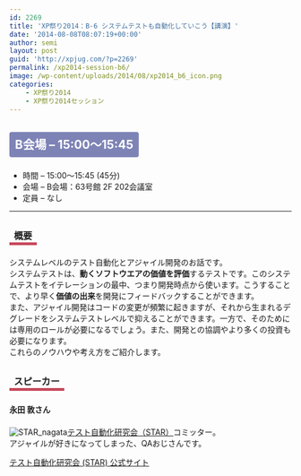 ```yaml
---
id: 2269
title: 'XP祭り2014：B-6 システムテストも自動化していこう【講演】'
date: '2014-08-08T08:07:19+00:00'
author: semi
layout: post
guid: 'http://xpjug.com/?p=2269'
permalink: /xp2014-session-b6/
image: /wp-content/uploads/2014/08/xp2014_b6_icon.png
categories:
    - XP祭り2014
    - XP祭り2014セッション
---
```


## <span style="color:#FFFFFF; background-color:#7E83B6; margin:0 0 30px 0; padding:10px 10px; border-radius:4px; line-height:2.5;">B会場 – 15:00～15:45</span>

- 時間 – 15:00～15:45 (45分)
- 会場 – B会場：63号館 2F 202会議室
- 定員 – なし

---

### <span style="margin:0 0 10px 0; padding:2px 8px; border-width:0 0 5px 0; border-color:#C6485B; border-style:solid; line-height:2.5;">概要</span>

システムレベルのテスト自動化とアジャイル開発のお話です。  
システムテストは、**動くソフトウエアの価値を評価**するテストです。このシステムテストをイテレーションの最中、つまり開発時点から使います。こうすることで、より早く**価値の出来**を開発にフィードバックすることができます。  
また、アジャイル開発はコードの変更が頻繁に起きますが、それから生まれるデグレードをシステムテストレベルで抑えることができます。一方で、そのためには専用のロールが必要になるでしょう。また、開発との協調やより多くの投資も必要になります。  
これらのノウハウや考え方をご紹介します。

### <span style="margin:0 0 10px 0; padding:2px 8px; border-width:0 0 5px 0; border-color:#C6485B; border-style:solid; line-height:2.5;">スピーカー</span>

#### <span style="line-height:1.5;">永田 敦さん</span>

![STAR_nagata](http://xpjug.com/wp-content/uploads/2014/08/STAR_nagata.jpg)[テスト自動化研究会（STAR）](https://sites.google.com/site/testautomationresearch/)コミッター。  
アジャイルが好きになってしまった、QAおじさんです。

[テスト自動化研究会 (STAR) 公式サイト](https://sites.google.com/site/testautomationresearch/)